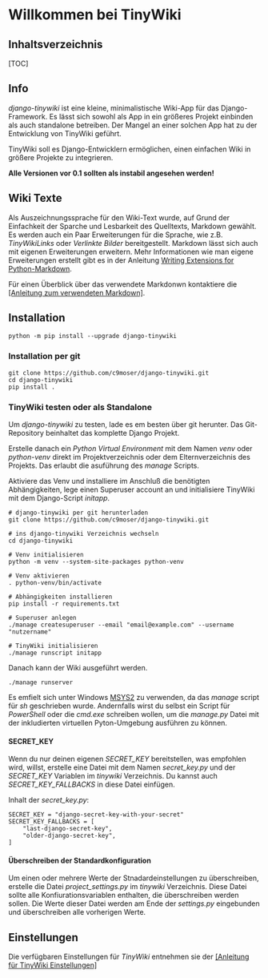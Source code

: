 # Willkommen bei TinyWiki

## Inhaltsverzeichnis

[TOC]

## Info

*django-tinywiki* ist eine kleine, minimalistische Wiki-App für das
Django-Framework. Es lässt sich sowohl als App in ein größeres Projekt
einbinden als auch standalone betreiben. Der Mangel an einer solchen App
hat zu der Entwicklung von TinyWiki geführt.

TinyWiki soll es Django-Entwicklern ermöglichen, einen einfachen Wiki in
größere Projekte zu integrieren.

**Alle Versionen vor 0.1 sollten als instabil angesehen werden!**

## Wiki Texte

Als Auszeichnungssprache für den Wiki-Text wurde, auf Grund der Einfachkeit
der Sparche und Lesbarkeit des Quelltexts, Markdown gewählt. Es werden auch
ein Paar Erweiterungen für die Sprache, wie z.B. *TinyWikiLinks* oder
*Verlinkte Bilder* bereitgestellt. Markdown lässt sich auch mit eigenen
Erweiterungen erweitern. Mehr Informationen wie man eigene Erweiterungen
erstellt gibt es in der Anleitung
[Writing Extensions for Python-Markdown](https://python-markdown.github.io/extensions/api/#writing-extensions-for-python-markdown).

Für einen Überblick über das verwendete Markdonwn kontaktiere die
[[Anleitung zum verwendeten Markdown]](de-tinywiki-markdown).

## Installation

``` { .sh use_pygments=true }
python -m pip install --upgrade django-tinywiki
```

### Installation per git

``` { .sh }
git clone https://github.com/c9moser/django-tinywiki.git
cd django-tinywiki
pip install .
```

### TinyWiki testen oder als Standalone

Um *django-tinywiki* zu testen, lade es em besten über git herunter. Das 
Git-Repository beinhaltet das komplette Django Projekt. 

Erstelle danach ein *Python Virtual Environment* mit dem Namen *venv* oder 
*python-venv* direkt im Projektverzeichnis oder dem Elternverzeichnis des
Projekts. Das erlaubt die asuführung des *manage* Scripts.

Aktiviere das Venv und installiere im Anschluß die benötigten Abhängigkeiten,
lege einen Superuser account an und initialisiere TinyWiki mit dem 
Django-Script *initapp*.

``` { .sh }
# django-tinywiki per git herunterladen
git clone https://github.com/c9moser/django-tinywiki.git

# ins django-tinywiki Verzeichnis wechseln
cd django-tinywiki

# Venv initialisieren
python -m venv --system-site-packages python-venv

# Venv aktivieren
. python-venv/bin/activate

# Abhängigkeiten installieren
pip install -r requirements.txt

# Superuser anlegen
./manage createsuperuser --email "email@example.com" --username "nutzername"

# TinyWiki initialisieren
./manage runscript initapp
```

Danach kann der Wiki ausgeführt werden.

``` { .sh }
./manage runserver
```

Es emfielt sich unter Windows [MSYS2](https://www.msys2.org/) zu verwenden, 
da das *manage* script für *sh* geschrieben wurde. Andernfalls wirst du
selbst ein Script für *PowerShell* oder die *cmd.exe* schreiben wollen,
um die *manage.py* Datei mit der inkludierten virtuellen Pyton-Umgebung
ausführen zu können.


#### SECRET_KEY

Wenn du nur deinen eigenen *SECRET_KEY* bereitstellen, was empfohlen wird,
willst, erstelle eine Datei mit dem Namen *secret_key.py* und der *SECRET_KEY*
Variablen im *tinywiki* Verzeichnis. Du kannst auch *SECRET_KEY_FALLBACKS* in
diese Datei einfügen.

Inhalt der *secret_key.py*:

``` { .python }
SECRET_KEY = "django-secret-key-with-your-secret"
SECRET_KEY_FALLBACKS = [
    "last-django-secret-key",
    "older-django-secret-key",
]
```

#### Überschreiben der Standardkonfiguration

Um einen oder mehrere Werte der Stnadardeinstellungen zu überschreiben,
erstelle die Datei *project_settings.py* im *tinywiki* Verzeichnis. Diese
Datei sollte alle Konfiurationsvariablen enthalten, die überschreiben werden
sollen. Die Werte dieser Datei werden am Ende der *settings.py* eingebunden
und überschreiben alle vorherigen Werte.

## Einstellungen

Die verfügbaren Einstellungen für *TinyWiki* entnehmen sie der 
[[Anleitung für TinyWiki Einstellungen]](de-tinywiki-settings)
